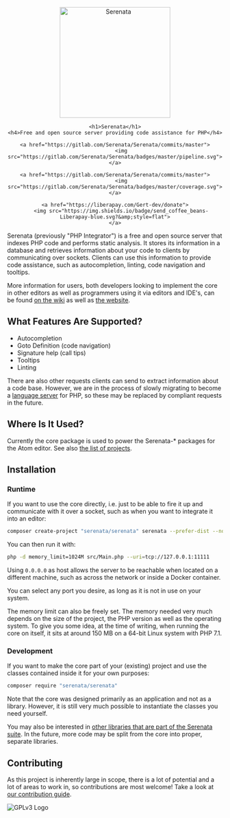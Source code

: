 <div align="center">
    <a href="https://gitlab.com/Serenata/Serenata"><img src="https://assets.gitlab-static.net/uploads/-/system/project/avatar/2815601/PHP_Integrator.png" alt="Serenata" title="Serenata" width="258"></a>

    <h1>Serenata</h1>
    <h4>Free and open source server providing code assistance for PHP</h4>

    <a href="https://gitlab.com/Serenata/Serenata/commits/master">
        <img src="https://gitlab.com/Serenata/Serenata/badges/master/pipeline.svg">
    </a>

    <a href="https://gitlab.com/Serenata/Serenata/commits/master">
        <img src="https://gitlab.com/Serenata/Serenata/badges/master/coverage.svg">
    </a>

    <a href="https://liberapay.com/Gert-dev/donate">
        <img src="https://img.shields.io/badge/send_coffee_beans-Liberapay-blue.svg?&amp;style=flat">
    </a>
</div>

Serenata (previously "PHP Integrator") is a free and open source server that indexes PHP code and performs static analysis. It stores its information in a database and retrieves information about your code to clients by communicating over sockets. Clients can use this information to provide code assistance, such as autocompletion, linting, code navigation and tooltips.

More information for users, both developers looking to implement the core in other editors as well as programmers using it via editors and IDE's, can be found [on the wiki](https://gitlab.com/Serenata/Serenata/wikis/home) as well as [the website](https://Serenata.github.io/).

## What Features Are Supported?
* Autocompletion
* Goto Definition (code navigation)
* Signature help (call tips)
* Tooltips
* Linting

There are also other requests clients can send to extract information about a code base. However, we are in the process of slowly migrating to become a [language server](https://microsoft.github.io/language-server-protocol/) for PHP, so these may be replaced by compliant requests in the future.

## Where Is It Used?
Currently the core package is used to power the Serenata-* packages for the Atom editor. See also
[the list of projects](https://github.com/Serenata).

## Installation
### Runtime
If you want to use the core directly, i.e. just to be able to fire it up and communicate with it over a socket, such as when you want to integrate it into an editor:

```sh
composer create-project "serenata/serenata" serenata --prefer-dist --no-dev
```

You can then run it with:

```sh
php -d memory_limit=1024M src/Main.php --uri=tcp://127.0.0.1:11111
```

Using `0.0.0.0` as host allows the server to be reachable when located on a different machine, such as across the network or inside a Docker container.

You can select any port you desire, as long as it is not in use on your system.

The memory limit can also be freely set. The memory needed very much depends on the size of the project, the PHP version as well as the operating system. To give you some idea, at the time of writing, when running the core on itself, it sits at around 150 MB on a 64-bit Linux system with PHP 7.1.

### Development
If you want to make the core part of your (existing) project and use the classes contained inside it for your own purposes:

```sh
composer require "serenata/serenata"
```

Note that the core was designed primarily as an application and not as a library. However, it is still very much possible to instantiate the classes you need yourself.

You may also be interested in [other libraries that are part of the Serenata suite](https://gitlab.com/Serenata). In the future, more code may be split from the core into proper, separate libraries.

## Contributing
As this project is inherently large in scope, there is a lot of potential and a lot of areas to work in, so contributions are most welcome! Take a look at [our contribution guide](https://gitlab.com/Serenata/Serenata/blob/master/CONTRIBUTING.md).

![GPLv3 Logo](https://gitlab.com/Serenata/Serenata/raw/793c93b0f69a5f4ba183f1dfff79f0c68d9bd010/resources/images/gpl_v3.png)
